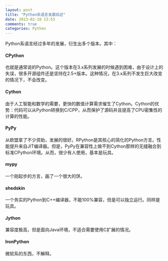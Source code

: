 ```yaml
---
layout: post
title: "Python系语言发展综述"
date: 2013-02-18 13:53
comments: true
categories: Python
---
```

Python系语言经过多年的发展，衍生出多个版本。其中：

#### CPython 
也就是通常说的Python。这个版本在3.x系列发展的时候遇到困难，由于设计上的失误，很多开源组件还是坚持在2.5+版本。这种情况，在3.x系列不发生巨大改变的情况下，不会改变。

#### Cython 
由于人工智能和数学的需要，更快的数值计算需求催生了Cython。Cython的优势：代码可以从Python转换到C/CPP，从而保护了源码并且提高了CPU密集性的计算的性能。

#### PyPy 
从欧盟拿了不少资助，发展的很好。RPython是其核心的简化的Python方言。性能提升来自JIT编译器。但是，PyPy在兼容性上做不到Cython那样的无缝融合到标准CPython环境。从而，很少有人使用，基本是玩具。

#### mypy 
一个刚起步的方言，画了一个很大的饼。

#### shedskin 
一个务实的Python到C++编译器，不能100%兼容，但是可以独立运行。同样是玩具。

#### Jython 
兼容度极高，但是面向Java环境，不适合需要使用C扩展的情况。

#### IronPython 
微软系的东西，不解释。 